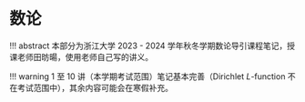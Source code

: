 # 数论

!!! abstract
    本部分为浙江大学 2023 - 2024 学年秋冬学期数论导引课程笔记，授课老师田昉暘，使用老师自己写的讲义。

!!! warning 
    1 至 10 讲（本学期考试范围）笔记基本完善（Dirichlet $L$-function 不在考试范围中），其余内容可能会在寒假补充。